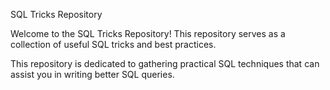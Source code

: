 SQL Tricks Repository

Welcome to the SQL Tricks Repository! This repository serves as a collection of useful SQL tricks and best practices.

This repository is dedicated to gathering practical SQL techniques that can assist you in writing better SQL queries.
